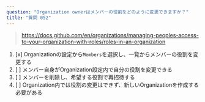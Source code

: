 ```yaml
---
question: "Organization ownerはメンバーの役割をどのように変更できますか？"
title: "質問 052"
---
```


> https://docs.github.com/en/organizations/managing-peoples-access-to-your-organization-with-roles/roles-in-an-organization
1. [x] Organizationの設定から`Members`を選択し、一覧からメンバーの役割を変更する
1. [ ] メンバー自身がOrganization設定内で自分の役割を変更できる
1. [ ] メンバーを削除し、希望する役割で再招待する
1. [ ] Organization内では役割の変更はできず、新しいOrganizationを作成する必要がある